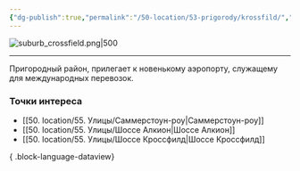 ```yaml
---
{"dg-publish":true,"permalink":"/50-location/53-prigorody/krossfild/","tags":["локация/пригород"]}
---
```


![suburb_crossfield.png|500](/img/user/90.%20files/suburb_crossfield.png)
***
Пригородный район, прилегает к новенькому аэропорту, служащему для международных перевозок.
### Точки интереса
- [[50. location/55. Улицы/Саммерстоун-роу\|Саммерстоун-роу]]
- [[50. location/55. Улицы/Шоссе Алкион\|Шоссе Алкион]]
- [[50. location/55. Улицы/Шоссе Кроссфилд\|Шоссе Кроссфилд]]

{ .block-language-dataview}